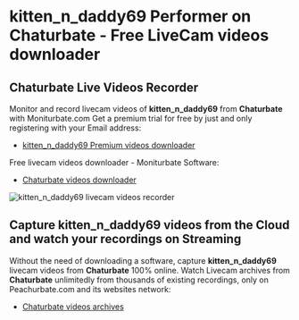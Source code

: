 # kitten_n_daddy69 Performer on Chaturbate - Free LiveCam videos downloader

## Chaturbate Live Videos Recorder

Monitor and record livecam videos of **kitten_n_daddy69** from **Chaturbate** with Moniturbate.com
Get a premium trial for free by just and only registering with your Email address:
* [kitten_n_daddy69 Premium videos downloader](https://moniturbate.com/request-demo-licence-key.html)

Free livecam videos downloader - Moniturbate Software:
* [Chaturbate videos downloader](https://moniturbate.com/moniturbate-download-software.html)

![kitten_n_daddy69 livecam videos recorder](https://peachurnet.com/templates/moniturbate-software.png)


## Capture kitten_n_daddy69 videos from the Cloud and watch your recordings on Streaming

Without the need of downloading a software, capture **kitten_n_daddy69** livecam videos from **Chaturbate** 100% online.
Watch Livecam archives from **Chaturbate** unlimitedly from thousands of existing recordings, only on Peachurbate.com and its websites network:
* [Chaturbate videos archives](https://peachurnet.com/)